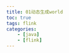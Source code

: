 ```yaml
---
title: 01动态生成world
toc: true
tags: flink
categories: 
    - [java]
    - [flink]
---
```



 

<!--more-->




```java

```